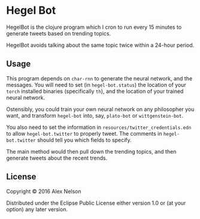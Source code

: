 # Hegel Bot

HegelBot is the clojure program which I cron to run every 15 minutes to
generate tweets based on trending topics.

HegelBot avoids talking about the same topic twice within a 24-hour
period.

## Usage

This program depends on `char-rnn` to generate the neural network, and
the messages. You will need to set (in `hegel-bot.status`) the location
of your `torch` installed binaries (specifically `th`), and the location
of your trained neural network.

Ostensibly, you could train your own neural network on any philosopher
you want, and transform `hegel-bot` into, say, `plato-bot` or
`wittgenstein-bot`.

You also need to set the information in
`resources/twitter_credentials.edn` to allow `hegel-bot.twitter` to
properly tweet. The comments in `hegel-bot.twitter` should tell you
which fields to specify.

The main method would then pull down the trending topics, and then
generate tweets about the recent trends.

## License

Copyright © 2016 Alex Nelson

Distributed under the Eclipse Public License either version 1.0 or (at
your option) any later version.
